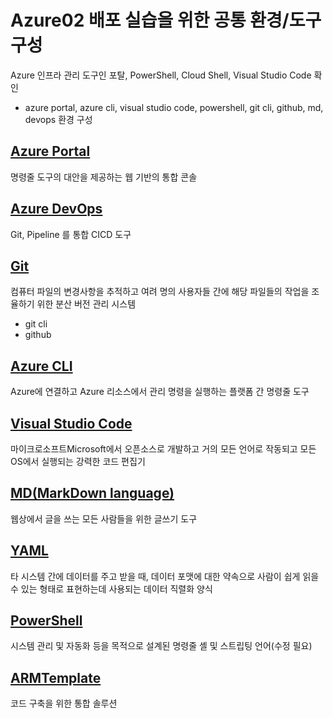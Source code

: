 # Azure02 배포 실습을 위한 공통 환경/도구 구성
Azure 인프라 관리 도구인 포탈, PowerShell, Cloud Shell, Visual Studio Code 확인  
- azure portal, azure cli, visual studio code, powershell, git cli, github, md, devops 환경 구성

## [Azure Portal](https://portal.azure.com)
명령줄 도구의 대안을 제공하는 웹 기반의 통합 콘솔

## [Azure DevOps](https://devops.azure.com)
Git, Pipeline 를 통합 CICD 도구

## [Git](./git.md)
컴퓨터 파일의 변경사항을 추적하고 여려 명의 사용자들 간에 해당 파일들의 작업을 조율하기 위한 분산 버전 관리 시스템
- git cli
- github

## [Azure CLI](CLI.md)  
Azure에 연결하고 Azure 리소스에서 관리 명령을 실행하는 플랫폼 간 명령줄 도구

## [Visual Studio Code](./vscode.md) 
마이크로소프트Microsoft에서 오픈소스로 개발하고 거의 모든 언어로 작동되고 모든 OS에서 실행되는 강력한 코드 편집기


## [MD(MarkDown language)](./markdown.md)  
 웹상에서 글을 쓰는 모든 사람들을 위한 글쓰기 도구

## [YAML](./yaml.md)
타 시스템 간에 데이터를 주고 받을 때, 데이터 포맷에 대한 약속으로 사람이 쉽게 읽을 수 있는 형태로 표현하는데 사용되는 데이터 직렬화 양식

## [PowerShell](./PowerShell.md)
시스템 관리 및 자동화 등을 목적으로 설계된 명령줄 셸 및 스트립팅 언어(수정 필요)

## [ARMTemplate](./ARMTemplate.md)  
코드 구축을 위한 통합 솔루션  